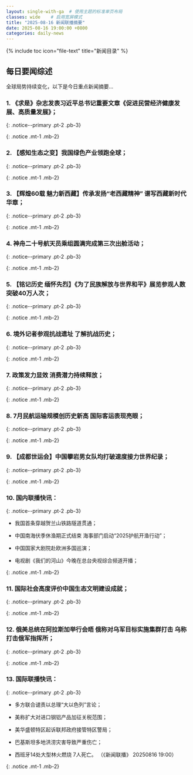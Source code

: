 ```yaml
---
layout: single-with-ga  # 使用主题的标准单页布局
classes: wide    # 启用宽屏模式
title: "2025-08-16 新闻联播摘要"
date: 2025-08-16 19:00:00 +0800
categories: daily-news
---
```


{% include toc icon="file-text" title="新闻目录" %}
   
## 每日要闻综述

全球局势持续变化，以下是今日重点新闻摘要...

### 1. 《求是》杂志发表习近平总书记重要文章《促进民营经济健康发展、高质量发展》； 

{: .notice--primary .pt-2 .pb-3}

{: .notice .mt-1 .mb-2}

### 2. 【感知生态之变】我国绿色产业领跑全球； 

{: .notice--primary .pt-2 .pb-3}

{: .notice .mt-1 .mb-2}

### 3. 【辉煌60载 魅力新西藏】传承发扬“老西藏精神” 谱写西藏新时代华章； 

{: .notice--primary .pt-2 .pb-3}

{: .notice .mt-1 .mb-2}

### 4. 神舟二十号航天员乘组圆满完成第三次出舱活动； 

{: .notice--primary .pt-2 .pb-3}

{: .notice .mt-1 .mb-2}

### 5. 【铭记历史 缅怀先烈】《为了民族解放与世界和平》展览参观人数突破40万人次； 

{: .notice--primary .pt-2 .pb-3}

{: .notice .mt-1 .mb-2}

### 6. 境外记者参观抗战遗址 了解抗战历史； 

{: .notice--primary .pt-2 .pb-3}

{: .notice .mt-1 .mb-2}

### 7. 政策发力显效 消费潜力持续释放； 

{: .notice--primary .pt-2 .pb-3}

{: .notice .mt-1 .mb-2}

### 8. 7月民航运输规模创历史新高 国际客运表现亮眼； 

{: .notice--primary .pt-2 .pb-3}

{: .notice .mt-1 .mb-2}

### 9. 【成都世运会】中国攀岩男女队均打破速度接力世界纪录； 

{: .notice--primary .pt-2 .pb-3}

{: .notice .mt-1 .mb-2}

### 10. 国内联播快讯： 

{: .notice--primary .pt-2 .pb-3}

- 我国首条穿越贺兰山铁路隧道贯通；

- 中国南海伏季休渔期正式结束 海事部门启动“2025护航开渔行动”；

- 中国国家大剧院赴欧洲多国巡演；

- 电视剧《我们的河山》今晚在总台央视综合频道开播；

{: .notice .mt-1 .mb-2}

### 11. 国际社会高度评价中国生态文明建设成就； 

{: .notice--primary .pt-2 .pb-3}

{: .notice .mt-1 .mb-2}

### 12. 俄美总统在阿拉斯加举行会晤 俄称对乌军目标实施集群打击 乌称打击俄军指挥所； 

{: .notice--primary .pt-2 .pb-3}

{: .notice .mt-1 .mb-2}

### 13. 国际联播快讯： 

{: .notice--primary .pt-2 .pb-3}

- 多方联合谴责以总理“大以色列”言论；

- 美称扩大对进口钢铝产品加征关税范围；

- 美华盛顿特区起诉联邦政府接管特区警局；

- 巴基斯坦多地洪涝灾害导致严重伤亡；

- 西班牙14处大型林火燃烧 7人死亡。 （《新闻联播》 20250816 19:00）

{: .notice .mt-1 .mb-2}